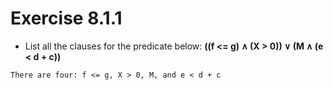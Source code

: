 # Exercise 8.1.1

* List all the clauses for the predicate below:
**((f <= g) ∧ (X > 0)) ∨ (M ∧ (e < d + c))**

```
There are four: f <= g, X > 0, M, and e < d + c
```
